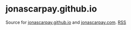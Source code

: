 jonascarpay.github.io
=====================

Source for [jonascarpay.github.io](https://jonascarpay.github.io) and [jonascarpay.com](https://jonascarpay.com).
[RSS](https://jonascarpay.com/rss.xml)
